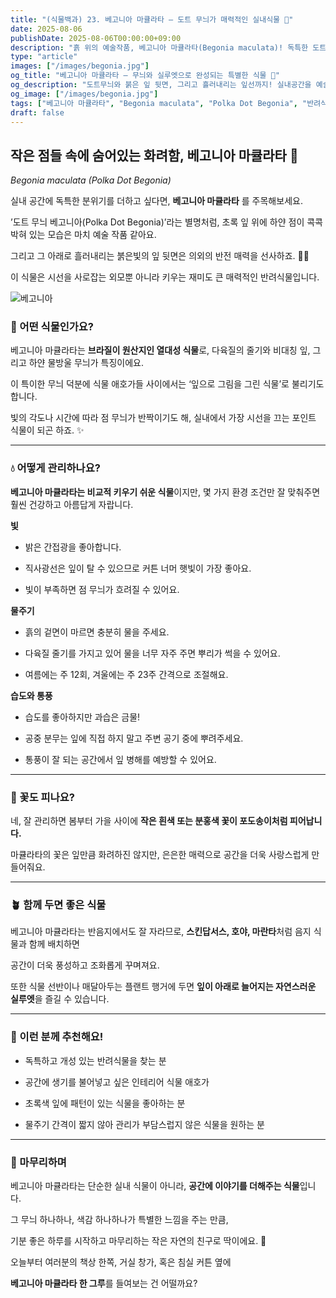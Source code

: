 ```yaml
---
title: "(식물백과) 23. 베고니아 마큘라타 – 도트 무늬가 매력적인 실내식물 🌼"
date: 2025-08-06
publishDate: 2025-08-06T00:00:00+09:00
description: "흙 위의 예술작품, 베고니아 마큘라타(Begonia maculata)! 독특한 도트무늬 잎과 붉은 뒷면의 반전 매력을 지닌 이 반려식물은 키우는 재미까지 가득합니다."
type: "article"
images: ["/images/begonia.jpg"]
og_title: "베고니아 마큘라타 – 무늬와 실루엣으로 완성되는 특별한 식물 🌿"
og_description: "도트무늬와 붉은 잎 뒷면, 그리고 흘러내리는 잎선까지! 실내공간을 예술처럼 바꿔주는 식물 베고니아 마큘라타를 소개합니다."
og_image: ["/images/begonia.jpg"]
tags: ["베고니아 마큘라타", "Begonia maculata", "Polka Dot Begonia", "반려식물", "실내식물", "인테리어식물","공기정화식물"]
draft: false
---
```




## 작은 점들 속에 숨어있는 화려함, 베고니아 마큘라타 🌼

_Begonia maculata (Polka Dot Begonia)_

실내 공간에 독특한 분위기를 더하고 싶다면, **베고니아 마큘라타** 를 주목해보세요.

’도트 무늬 베고니아(Polka Dot Begonia)’라는 별명처럼, 초록 잎 위에 하얀 점이 콕콕 박혀 있는 모습은 마치 예술 작품 같아요.

그리고 그 아래로 흘러내리는 붉은빛의 잎 뒷면은 의외의 반전 매력을 선사하죠. 🌿🎨

  

이 식물은 시선을 사로잡는 외모뿐 아니라 키우는 재미도 큰 매력적인 반려식물입니다.

![베고니아](/images/begonia.jpg) 

### 📌 어떤 식물인가요?


베고니아 마큘라타는 **브라질이 원산지인 열대성 식물**로, 다육질의 줄기와 비대칭 잎, 그리고 하얀 물방울 무늬가 특징이에요.

이 특이한 무늬 덕분에 식물 애호가들 사이에서는 ‘잎으로 그림을 그린 식물’로 불리기도 합니다.

빛의 각도나 시간에 따라 점 무늬가 반짝이기도 해, 실내에서 가장 시선을 끄는 포인트 식물이 되곤 하죠. ✨

---

### 💧 어떻게 관리하나요?

  

**베고니아 마큘라타는 비교적 키우기 쉬운 식물**이지만, 몇 가지 환경 조건만 잘 맞춰주면 훨씬 건강하고 아름답게 자랍니다.

  

**빛**

- 밝은 간접광을 좋아합니다.
    
- 직사광선은 잎이 탈 수 있으므로 커튼 너머 햇빛이 가장 좋아요.
    
- 빛이 부족하면 점 무늬가 흐려질 수 있어요.
    

  

**물주기**

- 흙의 겉면이 마르면 충분히 물을 주세요.
    
- 다육질 줄기를 가지고 있어 물을 너무 자주 주면 뿌리가 썩을 수 있어요.
    
- 여름에는 주 12회, 겨울에는 주 23주 간격으로 조절해요.
    

  

**습도와 통풍**

- 습도를 좋아하지만 과습은 금물!
    
- 공중 분무는 잎에 직접 하지 말고 주변 공기 중에 뿌려주세요.
    
- 통풍이 잘 되는 공간에서 잎 병해를 예방할 수 있어요.
    

---

### 🌸 꽃도 피나요?

  

네, 잘 관리하면 봄부터 가을 사이에 **작은 흰색 또는 분홍색 꽃이 포도송이처럼 피어납니다.**

마큘라타의 꽃은 잎만큼 화려하진 않지만, 은은한 매력으로 공간을 더욱 사랑스럽게 만들어줘요.

---

### 🪴 함께 두면 좋은 식물

  

베고니아 마큘라타는 반음지에서도 잘 자라므로, **스킨답서스, 호야, 마란타**처럼 음지 식물과 함께 배치하면

공간이 더욱 풍성하고 조화롭게 꾸며져요.

  

또한 식물 선반이나 매달아두는 플랜트 행거에 두면 **잎이 아래로 늘어지는 자연스러운 실루엣**을 즐길 수 있습니다.

---

### 🌟 이런 분께 추천해요!

- 독특하고 개성 있는 반려식물을 찾는 분
    
- 공간에 생기를 불어넣고 싶은 인테리어 식물 애호가
    
- 초록색 잎에 패턴이 있는 식물을 좋아하는 분
    
- 물주기 간격이 짧지 않아 관리가 부담스럽지 않은 식물을 원하는 분
    

---

### 🍃 마무리하며

  

베고니아 마큘라타는 단순한 실내 식물이 아니라, **공간에 이야기를 더해주는 식물**입니다.

그 무늬 하나하나, 색감 하나하나가 특별한 느낌을 주는 만큼,

기분 좋은 하루를 시작하고 마무리하는 작은 자연의 친구로 딱이에요. 🌼

  

오늘부터 여러분의 책상 한쪽, 거실 창가, 혹은 침실 커튼 옆에

**베고니아 마큘라타 한 그루**를 들여보는 건 어떨까요?